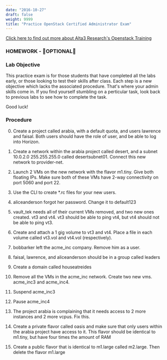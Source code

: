 ```yaml
---
date: "2016-10-27"
draft: false
weight: 9999
title: "Practice OpenStack Certified Administrator Exam"
---
```

[Click here to find out more about Alta3 Research's Openstack Training](https://alta3.com/courses/openstack)

### HOMEWORK - &#x1F680;OPTIONAL&#x1F680;

### Lab Objective

This practice exam is for those students that have completed all the labs early, or those looking to test their skills after class. Each step is a new objective which lacks the associated procedure. That's where your admin skills come in. If you find yourself stumbling on a perticular task, look back to previous labs to see how to complete the task.

Good luck!

### Procedure

0. Create a project called arabia, with a default quota, and users lawrence and faisal. Both users should have the role of user, and be able to log into Horizon.

0. Create a network within the arabia project called desert, and a subnet 10.0.2.0 255.255.255.0 called desertsubnet01. Connect this new network to provider-net.

0. Launch 2 VMs on the new network with the flavor m1.tiny. Give both floating IPs. Make sure both of these VMs have 2-way connectivity on port 5060 and port 22.

0. Use the CLI to create \*.rc files for your new users.

0. aliceanderson forgot her password. Change it to default123

0. vault_tek needs all of their current VMs removed, and two new ones created. vt3 and vt4. vt3 should be able to ping vt4, but vt4 should not be able to ping vt3.

0. Create and attach a 1 gig volume to vt3 and vt4. Place a file in each volume called vt3.vol and vt4.vol (respectively).

0. bobbarker left the acme_inc company. Remove him as a user.

0. faisal, lawrence, and aliceanderson should be in a group called leaders

0. Create a domain called houseatreides

0. Remove all the VMs in the acme_inc network. Create two new vms. acme_inc3 and acme_inc4.

0. Suspend acme_inc3

0. Pause acme_inc4

0. The project arabia is complaining that it needs access to 2 more instances and 2 more vcpus. Fix this.

0. Create a private flavor called oasis and make sure that only users within the arabia project have access to it. This flavor should be identical to m1.tiny, but have four times the amount of RAM

0. Create a public flavor that is identical to m1.large called m2.large. Then delete the flavor m1.large
